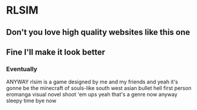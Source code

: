 # RLSIM
## Don't you love high quality websites like this one
## Fine I'll make it look better
### Eventually
ANYWAY
rlsim is a game designed by me and my friends
and yeah
it's gonne be the minecraft of souls-like south west asian bullet hell first person eromanga visual novel shoot 'em ups
yeah
that's a genre now
anyway sleepy time bye now
